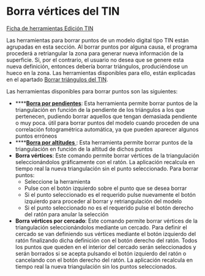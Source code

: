 # Borra vértices del TIN

[Ficha de herramientas Edición TIN](./)

Las herramientas para borrar puntos de un modelo digital tipo TIN están agrupadas en esta sección. Al borrar puntos por alguna causa, el programa procederá a retriangular la zona para generar nueva información de la superficie. Si, por el contrario, el usuario no desea que se genere esta nueva definición, entonces debería borrar triángulos, produciéndose un hueco en la zona. Las herramientas disponibles para ello, están explicadas en el apartado [Borrar triángulos del TIN](untitled-224.md).

Las herramientas disponibles para borrar puntos son las siguientes:

* \*\*\*\*[**Borra por pendientes**](../../herramientas-de-edicion-de-la-triangulacion/untitled-147.md): Esta herramienta permite borrar puntos de la triangulación en función de la pendiente de los triángulos a los que pertenecen, pudiendo borrar aquellos que tengan demasiada pendiente o muy poca. útil para borrar puntos del modelo cuando proceden de una correlación fotogramétrica automática, ya que pueden aparecer algunos puntos erróneos
* \*\*\*\*[**Borra por altitudes** ](../../herramientas-de-edicion-de-la-triangulacion/untitled-146.md): Esta herramienta permite borrar puntos de la triangulación en función de la altitud de dichos puntos
* **Borra vértices**: Este comando permite borrar vértices de la triangulación seleccionándolos gráficamente con el ratón. La aplicación recalcula en tiempo real la nueva triangulación sin el punto seleccionado. Para borrar puntos:
  * Seleccione la herramienta
  * Pulse con el botón izquierdo sobre el punto que se desea borrar
  * Si el punto seleccionado es el requerido pulse nuevamente el botón izquierdo para proceder al borrar y retriangulación del modelo
  * Si el punto seleccionado no es el requerido pulse el botón derecho del ratón para anular la selección
* **Borra vértices por cercado**: Este comando permite borrar vértices de la triangulación seleccionándolos mediante un cercado. Para definir el cercado se van definiendo sus vértices mediante el botón izquierdo del ratón finalizando dicha definición con el botón derecho del ratón. Todos los puntos que queden en el interior del cercado serán seleccionados y serán borrados si se acepta pulsando el botón izquierdo del ratón o cancelando con el botón derecho del ratón. La aplicación recalcula en tiempo real la nueva triangulación sin los puntos seleccionados.

